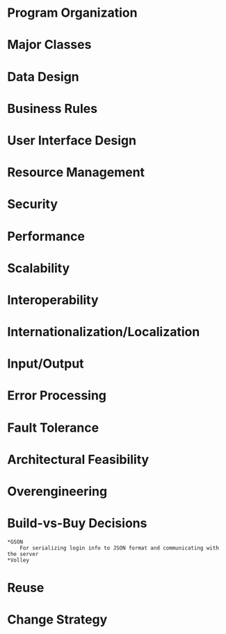 # Program Organization

# Major Classes

# Data Design

# Business Rules

# User Interface Design

# Resource Management

# Security

# Performance

# Scalability

# Interoperability

# Internationalization/Localization

# Input/Output

# Error Processing

# Fault Tolerance

# Architectural Feasibility

# Overengineering

# Build-vs-Buy Decisions

    *GSON
        For serializing login info to JSON format and communicating with the server
    *Volley

# Reuse

# Change Strategy
